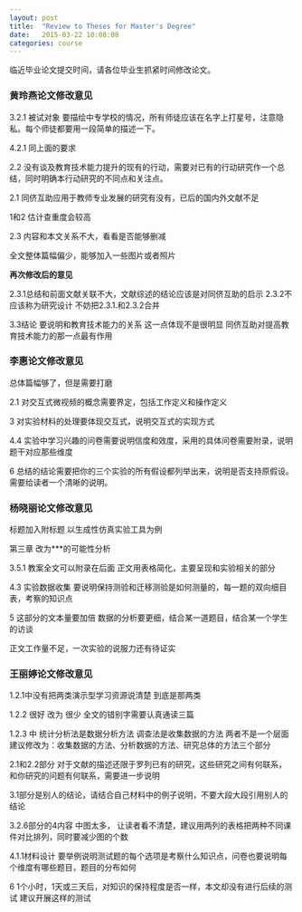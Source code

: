 ```yaml
---
layout: post
title:  "Review to Theses for Master's Degree"
date:   2015-03-22 10:08:08
categories: course
---
```

临近毕业论文提交时间，请各位毕业生抓紧时间修改论文。

### 黄玲燕论文修改意见 ###
3.2.1 被试对象 要描绘中专学校的情况，所有师徒应该在名字上打星号，注意隐私。每个师徒都要用一段简单的描述一下。

4.2.1 同上面的要求

2.2 没有谈及教育技术能力提升的现有的行动，需要对已有的行动研究作一个总结，同时明确本行动研究的不同点和关注点。

2.1 同侪互助应用于教师专业发展的研究有没有，已后的国内外文献不足

1和2 估计查重度会较高

2.3  内容和本文关系不大，看看是否能够删减

全文整体篇幅偏少，能够加入一些图片或者照片

**再次修改后的意见**

2.3.1总结和前面文献关联不大，文献综述的结论应该是对同侪互助的启示   2.3.2不应该称为研究设计    不妨把2.3.1.和2.3.2合并 

3.3结论 要说明和教育技术能力的关系  这一点体现不是很明显 
同侪互助对提高教育技术能力的那一点最有作用

### 李惠论文修改意见 ###
总体篇幅够了，但是需要打磨

2.1 对交互式微视频的概念需要界定，包括工作定义和操作定义

3 对实验材料的处理要体现交互式，说明交互式的实现方式

4.4 实验中学习兴趣的问卷需要说明信度和效度，采用的具体问卷需要附录，说明题干对应那些维度

6 总结的结论需要把你的三个实验的所有假设都列举出来，说明是否支持原假设。需要给读者一个清晰的说明。

### 杨晓丽论文修改意见 ###
标题加入附标题  以生成性仿真实验工具为例

第三章 改为***的可能性分析

3.5.1 教案全文可以附录在后面 正文用表格简化，主要呈现和实验相关的部分

4.3 实验数据收集 要说明保持测验和迁移测验是如何测量的，每一题的双向细目表，考察的知识点
  
5 这部分的文本量要加倍  数据的分析要更细，结合某一道题目，结合某一个学生的访谈

正文工作量不足，一次实验的说服力还有待证实

### 王丽婷论文修改意见 ###
1.2.1中没有把两类演示型学习资源说清楚  到底是那两类

1.2.2 很好 改为 很少   全文的错别字需要认真通读三篇 

1.2.3 中 统计分析法是数据分析方法 调查法是收集数据的方法 两者不是一个层面  建议修改为：收集数据的方法、分析数据的方法、研究总体的方法三个部分 

2.1和2.2部分 对于文献的描述还限于罗列已有的研究，这些研究之间有何联系，和你研究的问题有何联系，需要进一步说明 

3.1部分是别人的结论，请结合自己材料中的例子说明，不要大段大段引用别人的结论 

3.2.6部分的4内容 中图太多， 让读者看不清楚，建议用两列的表格把两种不同课件对比排列，同时要减少图的个数

4.1.1材料设计  要举例说明测试题的每个选项是考察什么知识点，问卷也要说明每个维度有哪些题目，题目的分布如何

6 1个小时，1天或三天后，对知识的保持程度是否一样，本文却没有进行后续的测试  建议开展这样的测试  

